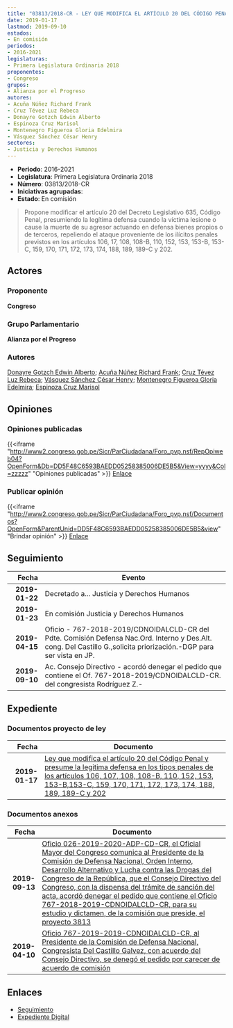 ```yaml
---
title: "03813/2018-CR - LEY QUE MODIFICA EL ARTÍCULO 20 DEL CÓDIGO PENAL Y PRESUME LA LEGITIMA DEFENSA EN LOS TIPOS PENALES DE LOS ARTÍCULOS 106, 107, 108, 108-B, 110, 152, 153, 153-B, 153-C, 159, 170, 171, 172, 173, 174, 188, 189-C Y 202."
date: 2019-01-17
lastmod: 2019-09-10
estados:
- En comisión
periodos:
- 2016-2021
legislaturas:
- Primera Legislatura Ordinaria 2018
proponentes:
- Congreso
grupos:
- Alianza por el Progreso
autores:
- Acuña Núñez Richard Frank
- Cruz Tévez Luz Rebeca
- Donayre Gotzch Edwin Alberto
- Espinoza Cruz Marisol
- Montenegro Figueroa Gloria Edelmira
- Vásquez Sánchez César Henry
sectores:
- Justicia y Derechos Humanos
---
```

- **Periodo**: 2016-2021
- **Legislatura**: Primera Legislatura Ordinaria 2018
- **Número**: 03813/2018-CR
- **Iniciativas agrupadas**: 
- **Estado**: En comisión

> Propone modificar el artículo 20 del Decreto Legislativo 635, Código Penal, presumiendo la legítima defensa cuando la víctima lesione o cause la muerte de su agresor actuando en defensa bienes propios o de terceros, repeliendo el ataque proveniente de los ilícitos penales previstos en los artículos 106, 17, 108, 108-B, 110, 152, 153, 153-B, 153-C, 159, 170, 171, 172, 173, 174, 188, 189, 189-C y 202.


## Actores

### Proponente

**Congreso**

### Grupo Parlamentario

**Alianza por el Progreso**

### Autores

[Donayre Gotzch Edwin Alberto](mailto:mailto:edonayre@congreso.gob.pe); [Acuña Núñez Richard Frank](mailto:mailto:racuna@congreso.gob.pe); [Cruz Tévez Luz Rebeca](mailto:mailto:lcruzt@congreso.gob.pe); [Vásquez Sánchez César Henry](mailto:mailto:cvasquezs@congreso.gob.pe); [Montenegro Figueroa Gloria Edelmira](mailto:mailto:gmontenegrof@congreso.gob.pe); [Espinoza Cruz Marisol](mailto:mailto:mespinozac@congreso.gob.pe)

## Opiniones

### Opiniones publicadas

{{<iframe "http://www2.congreso.gob.pe/Sicr/ParCiudadana/Foro_pvp.nsf/RepOpiweb04?OpenForm&Db=DD5F48C6593BAEDD05258385006DE5B5&View=yyyy&Col=zzzzz" "Opiniones publicadas" >}}
[Enlace](http://www2.congreso.gob.pe/Sicr/ParCiudadana/Foro_pvp.nsf/RepOpiweb04?OpenForm&Db=DD5F48C6593BAEDD05258385006DE5B5&View=yyyy&Col=zzzzz)

### Publicar opinión

{{<iframe "http://www2.congreso.gob.pe/Sicr/ParCiudadana/Foro_pvp.nsf/Documentos?OpenForm&ParentUnid=DD5F48C6593BAEDD05258385006DE5B5&view" "Brindar opinión" >}}
[Enlace](http://www2.congreso.gob.pe/Sicr/ParCiudadana/Foro_pvp.nsf/Documentos?OpenForm&ParentUnid=DD5F48C6593BAEDD05258385006DE5B5&view)


## Seguimiento

| Fecha | Evento |
|------:|--------|
| **2019-01-22** | Decretado a... Justicia y Derechos Humanos |
| **2019-01-23** | En comisión Justicia y Derechos Humanos |
| **2019-04-15** | Oficio - 767-2018-2019/CDNOIDALCLD-CR del Pdte. Comisión Defensa Nac.Ord. Interno y Des.Alt. cong. Del Castillo G.,solicita priorización.-DGP para ser vista en JP. |
| **2019-09-10** | Ac. Consejo Directivo - acordó denegar el pedido que contiene el Of. 767-2018-2019/CDNOIDALCLD-CR. del congresista Rodríguez Z.- |

## Expediente

### Documentos proyecto de ley

| Fecha | Documento |
|------:|-----------|
| **2019-01-17** | [Ley que modifica el artículo 20 del Código Penal y presume la legitima defensa en los tipos penales de los artículos 106, 107, 108, 108-B, 110, 152, 153, 153-B,153-C, 159, 170, 171, 172, 173, 174, 188, 189, 189-C y 202](http://www.leyes.congreso.gob.pe/Documentos/2016_2021/Proyectos_de_Ley_y_de_Resoluciones_Legislativas/PL0381320190117.pdf) |

### Documentos anexos

| Fecha | Documento |
|------:|-----------|
| **2019-09-13** | [Oficio 026-2019-2020-ADP-CD-CR, el Oficial Mayor del Congreso comunica al Presidente de la Comisión de Defensa Nacional, Orden Interno, Desarrollo Alternativo y Lucha contra las Drogas del Congreso de la República, que el Consejo Directivo del Congreso, con la dispensa del trámite de sanción del acta, acordó denegar el pedido que contiene el Oficio 767-2018-2019-CDNOIDALCLD-CR, para su estudio y dictamen, de la comisión que preside, el proyecto 3813](http://www.leyes.congreso.gob.pe/Documentos/2016_2021/Oficios/Oficialia_Mayor/OFICIO-026-2019-2020-ADP-CD-CR.pdf) |
| **2019-04-10** | [Oficio 767-2019-2019-CDNOIDALCLD-CR, al Presidente de la Comisión de Defensa Nacional, Congresista Del Castillo Galvez, con acuerdo del Consejo Directivo, se denegó el pedido por carecer de acuerdo de comisión](http://www.leyes.congreso.gob.pe/Documentos/2016_2021/Consejo_Directivo/Pedidos_Pase_a_Comision/OFICIO-767-2018-2019-CDNOIDALCLD-CR.pdf) |

## Enlaces

- [Seguimiento](http://www2.congreso.gob.pe/Sicr/TraDocEstProc/CLProLey2016.nsf/f7fff46988ca05b1052578e100829cc7/33b9529173810d2505258385006eeafb?OpenDocument)
- [Expediente Digital](http://www2.congreso.gob.pe/Sicr/TraDocEstProc/Expvirt_2011.nsf/visbusqptramdoc1621/03813?opendocument)

